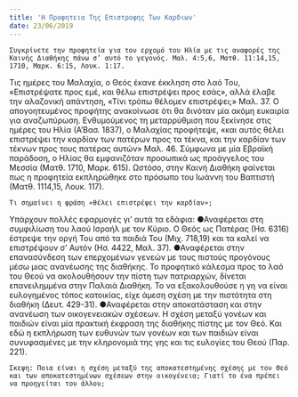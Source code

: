 ```yaml
---
title: 'Η Προφητεια Της Επιστροφης Των Καρδιων'
date: 23/06/2019
---
```


`Συγκρίνετε την προφητεία για τον ερχομό του Ηλία με τις αναφορές της Καινής Διαθήκης πάνω σ’ αυτό το γεγονός. Μαλ. 4:5,6, Ματθ. 11:14,15, 1710, Μαρκ. 6:15, Λουκ. 1:17.`

Τις ημέρες του Μαλαχία, ο Θεός έκανε έκκληση στο λαό Του, «Επιστρέψατε προς εμέ, και θέλω επιστρέψει προς εσάς», αλλά έλαβε την αλαζονική απάντηση, «Τίνι τρόπω θέλομεν επιστρέψει;» Μαλ. 37. Ο απογοητευμένος προφήτης ανακοίνωσε ότι θα δινόταν μία ακόμη ευκαιρία για αναζωπύρωση. Ενθυμούμενος τη μεταρρύθμιση που ξεκίνησε στις ημέρες του Ηλία (Α’Βασ. 1837), ο Μαλαχίας προφήτεψε, «και αυτός θέλει επιστρέψει την καρδίαν των πατέρων προς τα τέκνα, και την καρδίαν των τέκνων προς τους πατέρας αυτών» Μαλ. 46. Σύμφωνα με μία Εβραϊκή παράδοση, ο Ηλίας θα εμφανιζόταν προσωπικά ως προάγγελος του Μεσσία (Ματθ. 1710, Μαρκ. 615). Ωστόσο, στην Καινή Διαθήκη φαίνεται πως η προφητεία εκπληρώθηκε στο πρόσωπο του Ιωάννη του Βαπτιστή (Ματθ. 1114,15, Λουκ. 117).

`Τι σημαίνει η φράση «θέλει επιστρέψει την καρδίαν»;`

Υπάρχουν πολλές εφαρμογές γι’ αυτά τα εδάφια: ●Αναφέρεται στη συμφιλίωση του λαού Ισραήλ με τον Κύριο. Ο Θεός ως Πατέρας (Ησ. 6316) έστρεψε την οργή Του από τα παιδιά Του (Μιχ. 718,19) και τα καλεί να επιστρέψουν σ’ Αυτόν (Ησ. 4422, Μαλ. 37). ●Αναφέρεται στην επανασύνδεση των επερχομένων γενεών με τους πιστούς προγόνους μέσω μιας ανανέωσης της διαθήκης. Το προφητικό κάλεσμα προς το λαό του Θεού να ακολουθήσουν την πίστη των πατριαρχών, δίνεται επανειλημμένα στην Παλαιά Διαθήκη. Το να εξακολουθούσε η γη να είναι ευλογημένος τόπος κατοικίας, είχε άμεση σχέση με την πιστότητα στη διαθήκη (Δευτ. 429-31). ●Αναφέρεται στην αποκατάσταση και στην ανανέωση των οικογενειακών σχέσεων. Η σχέση μεταξύ γονέων και παιδιών είναι μία πρακτική έκφραση της διαθήκης πίστης με τον Θεό. Και εδώ η εκπλήρωση των ευθυνών των γονέων και των παιδιών είναι συνυφασμένες με την κληρονομιά της γης και τις ευλογίες του Θεού (Παρ. 221).

`Σκεψη: Ποια είναι η σχέση μεταξύ της αποκατεστημένης σχέσης με τον Θεό και των αποκατεστημένων σχέσεων στην οικογένεια; Γιατί το ένα πρέπει να προηγείται του άλλου;`